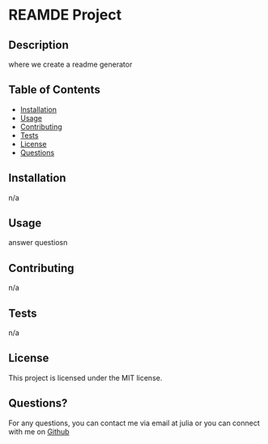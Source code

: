 
  # REAMDE Project

  ## Description
  
  where we create a readme generator

  ## Table of Contents

  * [Installation](#installation)
  * [Usage](#usage)
  * [Contributing](#contributing)
  * [Tests](#tests)
  * [License](#license)
  * [Questions](#questions)

  ## Installation

  n/a

  ## Usage

  answer questiosn

  ## Contributing

  n/a

  ## Tests

  n/a

  ## License

  This project is licensed under the MIT license.


  ## Questions?

  For any questions, you can contact me via email at julia 
  or you can connect with me on <a href=" https://github.com/jkfldjiso" target="_blank">Github</a> 
 
